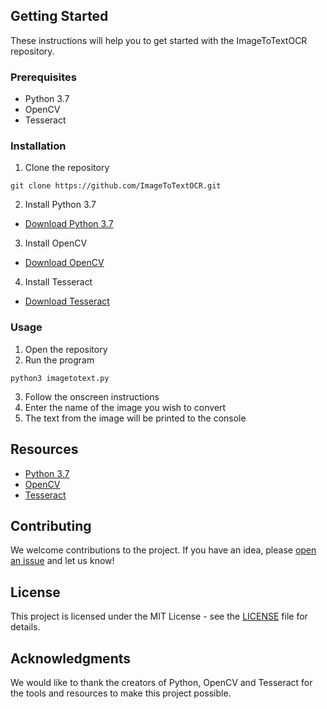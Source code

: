 ## Getting Started 
These instructions will help you to get started with the ImageToTextOCR repository.

### Prerequisites
* Python 3.7
* OpenCV
* Tesseract

### Installation
1. Clone the repository
  ```
  git clone https://github.com/ImageToTextOCR.git
  ```
2. Install Python 3.7
  * [Download Python 3.7](https://www.python.org/downloads/release/python-370/)

3. Install OpenCV
  * [Download OpenCV](https://pypi.org/project/opencv-python/)

4. Install Tesseract
  * [Download Tesseract](https://github.com/UB-Mannheim/tesseract/wiki)

### Usage
1. Open the repository
2. Run the program
  ```
  python3 imagetotext.py 
  ```
3. Follow the onscreen instructions
4. Enter the name of the image you wish to convert
5. The text from the image will be printed to the console

## Resources
* [Python 3.7](https://www.python.org/downloads/release/python-370/)
* [OpenCV](https://pypi.org/project/opencv-python/)
* [Tesseract](https://github.com/UB-Mannheim/tesseract/wiki)

## Contributing
We welcome contributions to the project. If you have an idea, please [open an issue](https://github.com/ImageToTextOCR/issues) and let us know!

## License
This project is licensed under the MIT License - see the [LICENSE](LICENSE) file for details. 

## Acknowledgments
We would like to thank the creators of Python, OpenCV and Tesseract for the tools and resources to make this project possible.
